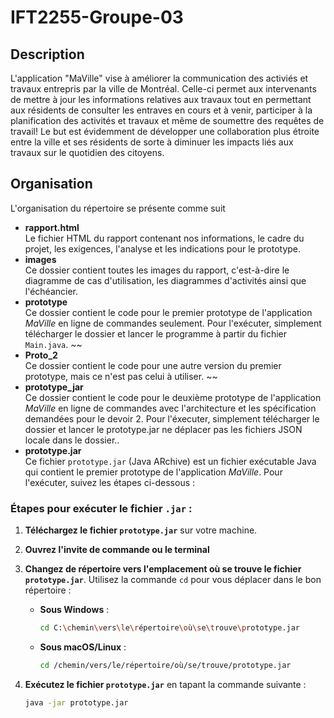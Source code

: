 # IFT2255-Groupe-03

## Description

L'application "MaVille" vise à améliorer la communication des activiés et travaux entrepris par la ville de Montréal. Celle-ci permet aux intervenants de mettre à jour les informations relatives aux travaux tout en permettant aux résidents de consulter les entraves en cours et à venir, participer à la planification des activités et travaux et même de soumettre des requêtes de travail! Le but est évidemment de développer une collaboration plus étroite entre la ville et ses résidents de sorte à diminuer les impacts liés aux travaux sur le quotidien des citoyens. 

## Organisation

L'organisation du répertoire se présente comme suit

- **rapport.html**    
  Le fichier HTML du rapport contenant nos informations, le cadre du projet, les exigences, l'analyse et les indications pour le prototype.
- **images**    
  Ce dossier contient toutes les images du rapport, c'est-à-dire le diagramme de cas d'utilisation, les diagrammes d'activités ainsi que l'échéancier.
- **prototype**  
  Ce dossier contient le code pour le premier prototype de l'application _MaVille_ en ligne de commandes seulement. Pour l'exécuter, simplement télécharger le dossier et
  lancer le programme à partir du fichier `Main.java`.
~~  
- **Proto_2**  
  Ce dossier contient le code pour une autre version du premier prototype, mais ce n'est pas celui à utiliser.
~~  
- **prototype_jar**  
  Ce dossier contient le code pour le deuxième prototype de l'application _MaVille_ en ligne de commandes avec l'architecture et les spécification demandées pour le devoir 2. Pour l'éxecuter, simplement télécharger le dossier et lancer le prototype.jar ne déplacer pas les fichiers JSON locale dans le dossier..  
- **prototype.jar**  
  Ce fichier `prototype.jar` (Java ARchive) est un fichier exécutable Java qui contient le premier prototype de l'application _MaVille_. Pour l'exécuter, suivez les étapes ci-dessous :
### Étapes pour exécuter le fichier `.jar` :

1. **Téléchargez le fichier `prototype.jar`** sur votre machine.

2. **Ouvrez l'invite de commande ou le terminal** 

3. **Changez de répertoire vers l'emplacement où se trouve le fichier `prototype.jar`**. Utilisez la commande `cd` pour vous déplacer dans le bon répertoire :
   
   - **Sous Windows** :
     ```bash
     cd C:\chemin\vers\le\répertoire\où\se\trouve\prototype.jar
     ```

   - **Sous macOS/Linux** :
     ```bash
     cd /chemin/vers/le/répertoire/où/se/trouve/prototype.jar
     ```

4. **Exécutez le fichier `prototype.jar`** en tapant la commande suivante :
   ```bash
   java -jar prototype.jar
